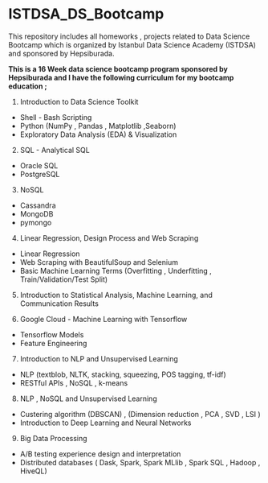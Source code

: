 # ISTDSA_DS_Bootcamp
This repository includes all homeworks , projects related to Data Science Bootcamp which is organized by Istanbul Data Science Academy (ISTDSA) and sponsored by Hepsiburada.

**This is a 16 Week data science bootcamp program sponsored by Hepsiburada and I have the following curriculum for my bootcamp education ;**

1. Introduction to Data Science Toolkit
- Shell - Bash Scripting
- Python (NumPy , Pandas , Matplotlib ,Seaborn)
- Exploratory Data Analysis (EDA) & Visualization

2. SQL - Analytical SQL
- Oracle SQL
- PostgreSQL

3. NoSQL
- Cassandra
- MongoDB
- pymongo

4. Linear Regression, Design Process and Web Scraping
- Linear Regression
- Web Scraping with BeautifulSoup and Selenium
- Basic Machine Learning Terms (Overfitting , Underfitting , Train/Validation/Test Split)

5. Introduction to Statistical Analysis, Machine Learning, and Communication Results

6. Google Cloud - Machine Learning with Tensorflow
- Tensorflow Models
- Feature Engineering

7. Introduction to NLP and Unsupervised Learning
- NLP (textblob, NLTK, stacking, squeezing, POS tagging, tf-idf)
- RESTful APIs , NoSQL , k-means

8. NLP , NoSQL and Unsupervised Learning
- Custering algorithm (DBSCAN) , (Dimension reduction , PCA , SVD , LSI )
- Introduction to Deep Learning and Neural Networks

9. Big Data Processing
- A/B testing experience design and interpretation
- Distributed databases ( Dask, Spark, Spark MLlib , Spark SQL , Hadoop , HiveQL)
